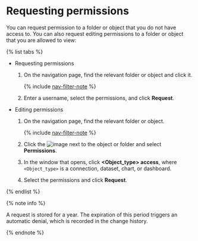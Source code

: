 # Requesting permissions

You can request permission to a folder or object that you do not have access to.
You can also request editing permissions to a folder or object that you are allowed to view:

{% list tabs %}

- Requesting permissions

   1. On the navigation page, find the relevant folder or object and click it.

      {% include [nav-filter-note](../../../_includes/datalens/datalens-nav-filter-note.md) %}

   1. Enter a username, select the permissions, and click **Request**.

- Editing permissions

   1. On the navigation page, find the relevant folder or object.

      {% include [nav-filter-note](../../../_includes/datalens/datalens-nav-filter-note.md) %}

   1. Click the ![image](../../../_assets/datalens/horizontal-ellipsis.svg) next to the object or folder and select **Permissions**.
   1. In the window that opens, click **<Object_type> access**, where `<Object_type>` is a connection, dataset, chart, or dashboard.
   1. Select the permissions and click **Request**.

{% endlist %}

{% note info %}


A request is stored for a year. The expiration of this period triggers an automatic denial, which is recorded in the change history.


{% endnote %}